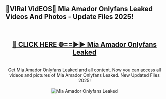 <h2>🔴VIRal VidEOS🔴 Mia Amador Onlyfans Leaked Videos And Photos - Update Files 2025!</h2>
<br>
<div align="center">
<h2><a href="https://virallinks.top/odZfE0" rel="nofollow">🔴 CLICK HERE 🌐==►► Mia Amador Onlyfans Leaked</a></h2>
<br>
Get Mia Amador Onlyfans Leaked and all content. Now you can access all videos and pictures of Mia Amador Onlyfans Leaked. New Updated Files 2025!
<br>
<br>
<a href="https://virallinks.top/odZfE0" rel="nofollow" data-target="animated-image.originalLink"><img src="https://i.imgur.com/dJHk4Zq.gif)" alt="Mia Amador Onlyfans Leaked" style="max-width: 100%; display: inline-block;" data-target="animated-image.originalImage"></a>
</div>
<br>
